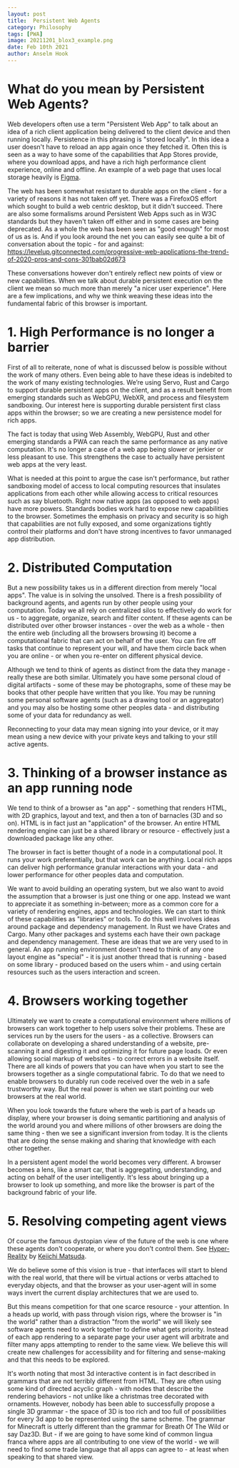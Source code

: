 ```yaml
---
layout: post
title:  Persistent Web Agents
category: Philosophy
tags: [PWA]
image: 20211201_blox3_example.png
date: Feb 10th 2021
author: Anselm Hook
---
```


# What do you mean by Persistent Web Agents?

Web developers often use a term "Persistent Web App" to talk about an idea of a rich client application being delivered to the client device and then running locally. Persistence in this phrasing is "stored locally". In this idea a user doesn't have to reload an app again once they fetched it. Often this is seen as a way to have some of the capabilities that App Stores provide, where you download apps, and have a rich high performance client experience, online and offline. An example of a web page that uses local storage heavily is [Figma](https://figma.com).

The web has been somewhat resistant to durable apps on the client - for a variety of reasons it has not taken off yet. There was a FirefoxOS effort which sought to build a web centric desktop, but it didn't succeed. There are also some formalisms around Persistent Web Apps such as in W3C standards but they haven't taken off either and in some cases are being deprecated. As a whole the web has been seen as "good enough" for most of us as is. And if you look around the net you can easily see quite a bit of conversation about the topic - for and against: https://levelup.gitconnected.com/progressive-web-applications-the-trend-of-2020-pros-and-cons-301bab02d673

These conversations however don't entirely reflect new points of view or new capabilities. When we talk about durable persistent execution on the client we mean so much more than merely "a nicer user experience". Here are a few implications, and why we think weaving these ideas into the fundamental fabric of this browser is important.

# 1. High Performance is no longer a barrier

First of all to reiterate, none of what is discussed below is possible without the work of many others. Even being able to have these ideas is indebited to the work of many existing technologies. We’re using Servo, Rust and Cargo to support durable persistent apps on the client, and as a result benefit from emerging standards such as WebGPU, WebXR, and process and filesystem sandboxing. Our interest here is supporting durable persistent first class apps within the browser; so we are creating a new persistence model for rich apps.

The fact is today that using Web Assembly, WebGPU, Rust and other emerging standards a PWA can reach the same performance as any native computation. It's no longer a case of a web app being slower or jerkier or less pleasant to use. This strengthens the case to actually have persistent web apps at the very least.

What is needed at this point to argue the case isn't performance, but rather sandboxing model of access to local computing resources that insulates applications from each other while allowing access to critical resources such as say bluetooth. Right now native apps (as opposed to web apps) have more powers. Standards bodies work hard to expose new capabilities to the browser. Sometimes the emphasis on privacy and security is so high that capabilities are not fully exposed, and some organizations tightly control their platforms and don't have strong incentives to favor unmanaged app distribution.

# 2. Distributed Computation

But a new possibility takes us in a different direction from merely "local apps". The value is in solving the unsolved. There is a fresh possibility of background agents, and agents run by other people using your computation. Today we all rely on centralized silos to effectively do work for us - to aggregate, organize, search and filter content. If these agents can be distributed over other browser instances - over the web as a whole - then the entire web (including all the browsers browsing it) become a computational fabric that can act on behalf of the user. You can fire off tasks that continue to represent your will, and have them circle back when you are online - or when you re-enter on different physical device.

Although we tend to think of agents as distinct from the data they manage - really these are both similar. Ultimately you have some personal cloud of digital artifacts - some of these may be photographs, some of these may be books that other people have written that you like. You may be running some personal software agents (such as a drawing tool or an aggregator) and you may also be hosting some other peoples data - and distributing some of your data for redundancy as well.

Reconnecting to your data may mean signing into your device, or it may mean using a new device with your private keys and talking to your still active agents.

# 3. Thinking of a browser instance as an app running node

We tend to think of a browser as "an app" - something that renders HTML, with 2D graphics, layout and text, and then a ton of barnacles (3D and so on). HTML is in fact just an "application" of the browser. An entire HTML rendering engine can just be a shared library or resource - effectively just a downloaded package like any other.

The browser in fact is better thought of a node in a computational pool. It runs your work preferentially, but that work can be anything. Local rich apps can deliver high performance granular interactions with your data - and lower performance for other peoples data and computation.

We want to avoid building an operating system, but we also want to avoid the assumption that a browser is just one thing or one app. Instead we want to appreciate it as something in-between; more as a common core for a variety of rendering engines, apps and technologies. We can start to think of these capabilities as "libraries" or tools. To do this well involves ideas around package and dependency management. In Rust we have Crates and Cargo. Many other packages and systems each have their own package and dependency management. These are ideas that we are very used to in general. An app running environment doesn't need to think of any one layout engine as "special" - it is just another thread that is running - based on some library - produced based on the users whim - and using certain resources such as the users interaction and screen.

# 4. Browsers working together

Ultimately we want to create a computational environment where millions of browsers can work together to help users solve their problems. These are services run by the users for the users - as a collective. Browsers can collaborate on developing a shared understanding of a website, pre-scanning it and digesting it and optimizing it for future page loads. Or even allowing social markup of websites - to correct errors in a website itself. There are all kinds of powers that you can have when you start to see the browsers together as a single computational fabric. To do that we need to enable browsers to durably run code received over the web in a safe trustworthy way. But the real power is when we start pointing our web browsers at the real world.

When you look towards the future where the web is part of a heads up display, where your browser is doing semantic partitioning and analysis of the world around you and where millions of other browsers are doing the same thing - then we see a significant inversion from today. It is the clients that are doing the sense making and sharing that knowledge with each other together.

In a persistent agent model the world becomes very different. A browser becomes a lens, like a smart car, that is aggregating, understanding, and acting on behalf of the user intelligently. It's less about bringing up a browser to look up something, and more like the browser is part of the background fabric of your life.

# 5. Resolving competing agent views

Of course the famous dystopian view of the future of the web is one where these agents don't cooperate, or where you don't control them. See [Hyper-Reality](https://www.youtube.com/watch?v=YJg02ivYzSs) by [Keiichi Matsuda](https://km.cx).

We do believe some of this vision is true - that interfaces will start to blend with the real world, that there will be virtual actions or verbs attached to everyday objects, and that the browser as your user-agent will in some ways invert the current display architectures that we are used to.

But this means competition for that one scarce resource - your attention. In a heads up world, with pass through vision rigs, where the browser is "in the world" rather than a distraction "from the world" we will likely see software agents need to work together to define what gets priority. Instead of each app rendering to a separate page your user agent will arbitrate and filter many apps attempting to render to the same view. We believe this will create new challenges for accessibility and for filtering and sense-making and that this needs to be explored.

It's worth noting that most 3d interactive content is in fact described in grammars that are not terribly different from HTML. They are often using some kind of directed acyclic graph - with nodes that describe the rendering behaviors - not unlike like a christmas tree decorated with ornaments. However, nobody has been able to successfully propose a single 3D grammar - the space of 3D is too rich and too full of possibilities for every 3d app to be represented using the same scheme. The grammar for Minecraft is utterly different than the grammar for Breath Of The Wild or say Daz3D. But - if we are going to have some kind of common lingua franca where apps are all contributing to one view of the world - we will need to find some trade language that all apps can agree to - at least when speaking to that shared view.
